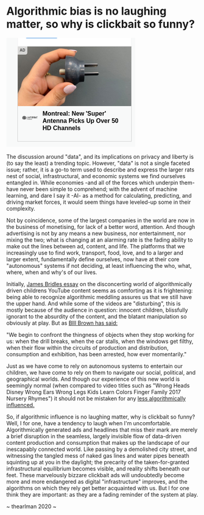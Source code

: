 
# Algorithmic bias is no laughing matter, so why is clickbait so funny?


![](assets/images/wifi.png)

The discussion around "data", and its implications on privacy and liberty is (to say the least) a trending topic. However, "data" is not a single faceted issue; rather, it is a go-to term used to describe and express the larger rats nest of social, infrastructural, and economic systems we find ourselves entangled in. While economies -and all of the forces which underpin them-  have never been simple to comprehend; with the advent of machine learning, and dare I say it -AI- as a method for calculating, predicting, and driving market forces, it would seem things have leveled-up some in their complexity. 

Not by coincidence, some of the largest companies in the world are now in the business of monetising, for lack of a better word, attention. And though advertising is not by any means a new business, nor entertainment, nor mixing the two; what is changing at an alarming rate is the fading ability to make out the lines between ad, content, and life. The platforms that we increasingly use to find work, transport, food, love, and to a larger and larger extent, fundamentally define ourselves, now have at their core "autonomous" systems if not deciding, at least influencing the who, what, where, when and why's of our lives.

Initially, [James Bridles essay](https://medium.com/@jamesbridle/something-is-wrong-on-the-internet-c39c471271d2) on the disconcerting world of algorithmically driven childrens YouTube content seems as comforting as it is frightening: being able to recognize algorithmic meddling assures us that we still have the upper hand. And while some of the videos are "disturbing", this is mostly because of the audience in question: innocent children, blissfully ignorant to the absurdity of the content, and the blatant manipulation so obviously at play. But as [BIll Brown has said:](https://projects.iq.harvard.edu/files/riverbed_seashore/files/brown.pdf)

"We begin to confront the thingness of objects when they stop working for us: when the drill breaks, when the car stalls, when the windows get filthy, when their flow within the circuits of production and distribution, consumption and exhibition, has been arrested, how ever momentarily."

Just as we have come to rely on autonomous systems to entertain our children, we have come to rely on them to navigate our social, political, and geographical worlds. And though our experience of this new world is seemingly normal (when compared to video titles such as "Wrong Heads Disney Wrong Ears Wrong Legs Kids Learn Colors Finger Family 2017 Nursery Rhymes") it should not be mistaken for any [less algorithmically influenced.](https://en.wikipedia.org/wiki/Facebook%E2%80%93Cambridge_Analytica_data_scandal) 

So, if algorithmic influence is no laughing matter, why is clickbait so funny? Well, I for one, have a tendency to laugh when I'm uncomfortable. Algorithmically generated ads and headlines that miss their mark are merely a brief disruption in the seamless, largely invisible flow of data-driven content production and consumption that makes up the landscape of our inescapably connected world. Like passing by a demolished city street, and witnessing the tangled mess of naked gas lines and water pipes beneath squinting up at you in the daylight; the precarity of the taken-for-granted infrastructural equilibrium becomes visible, and reality shifts beneath our feet. These marvelously bizzare clickbait ads will undoubtedly become more and more endangered as digital "infrastructure" improves, and the algorithms on which they rely get better acquainted with us. But I for one think they are important: as they are a fading reminder of the system at play. 

~
thearlman 2020
~
